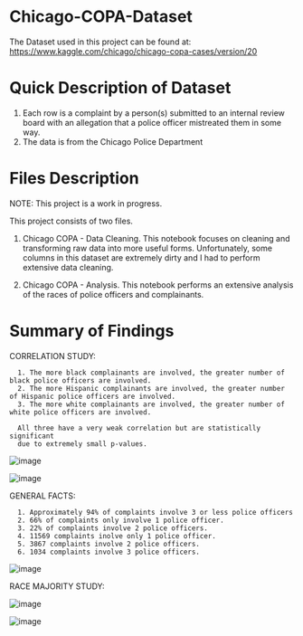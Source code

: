 # Chicago-COPA-Dataset

The Dataset used in this project can be found at: https://www.kaggle.com/chicago/chicago-copa-cases/version/20

# Quick Description of Dataset

1. Each row is a complaint by a person(s) submitted to an internal review board with an allegation that a police officer mistreated them in some way. 
2. The data is from the Chicago Police Department

# Files Description

NOTE: This project is a work in progress.

This project consists of two files.

1. Chicago COPA - Data Cleaning. This notebook focuses on cleaning and transforming raw data into more useful forms. Unfortunately, some columns in this dataset are extremely dirty and I had to perform extensive data cleaning.

2. Chicago COPA - Analysis. This notebook performs an extensive analysis of the races of police officers and complainants.

# Summary of Findings

CORRELATION STUDY:

      1. The more black complainants are involved, the greater number of black police officers are involved.
      2. The more Hispanic complainants are involved, the greater number of Hispanic police officers are involved.
      3. The more white complainants are involved, the greater number of white police officers are involved.

      All three have a very weak correlation but are statistically significant 
      due to extremely small p-values. 

![image](https://user-images.githubusercontent.com/40840760/149868620-1cb3279e-ea3b-4cae-9ebe-f286dd806032.png)

![image](https://user-images.githubusercontent.com/40840760/149868710-083c25e9-42dd-492f-8b20-8bff387ce939.png)


GENERAL FACTS:

      1. Approximately 94% of complaints involve 3 or less police officers
      2. 66% of complaints only involve 1 police officer.
      3. 22% of complaints involve 2 police officers.
      4. 11569 complaints inolve only 1 police officer.
      5. 3867 complaints involve 2 police officers.
      6. 1034 complaints involve 3 police officers.

![image](https://user-images.githubusercontent.com/40840760/149868844-d0ed4c87-1a15-4b6c-9b38-f0ee9008f601.png)


RACE MAJORITY STUDY:

![image](https://user-images.githubusercontent.com/40840760/149868933-0f00ff03-58e0-4d5c-885d-7898d253b46a.png)


![image](https://user-images.githubusercontent.com/40840760/149868966-25e84b39-99a9-46bc-9eaf-bfd8bbf34f71.png)




      
      


